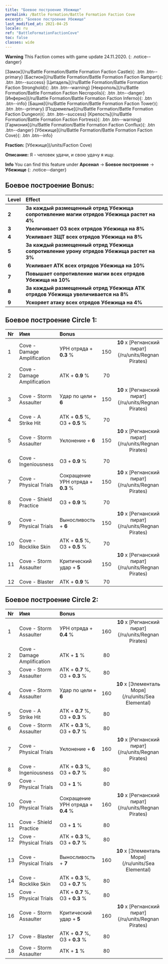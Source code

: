 ```yaml
---
title: "Боевое построение Убежище"
permalink: /Battle Formation/Battle Formation Faction Cove
excerpt: "Боевое построение Убежище"
last_modified_at: 2021-04-25
locale: ru
ref: "BattleFormationFactionCove"
toc: false
classes: wide
---
```

**Warning** This Faction comes with game update 24.11.2020.
{: .notice--danger}

 [Замок](/ru/Battle Formation/Battle Formation Faction Castle){: .btn .btn--primary} [Бастион](/ru/Battle Formation/Battle Formation Faction Rampart){: .btn .btn--success} [Цитадель](/ru/Battle Formation/Battle Formation Faction Stronghold){: .btn .btn--warning} [Некрополь](/ru/Battle Formation/Battle Formation Faction Necropolis){: .btn .btn--danger} [Инферно](/ru/Battle Formation/Battle Formation Faction Inferno){: .btn .btn--info} [Башня](/ru/Battle Formation/Battle Formation Faction Tower){: .btn .btn--primary} [Подземелье](/ru/Battle Formation/Battle Formation Faction Dungeon){: .btn .btn--success} [Крепость](/ru/Battle Formation/Battle Formation Faction Fortress){: .btn .btn--warning} [Гармония](/ru/Battle Formation/Battle Formation Faction Conflux){: .btn .btn--danger} [Убежище](/ru/Battle Formation/Battle Formation Faction Cove){: .btn .btn--info} 

  **Fraction:** [Убежище](/units/Faction Cove)

  **Описание:** Я - человек удачи, и свою удачу я ищу.

**Info** You can find this feature under **Арсенал** -> **Боевое построение** -> **Убежище** 
{: .notice--danger}

## Боевое построение Bonus:

  | Level |         Effect        |
  |:------|:---------------------|
  | **2** | **За каждый размещенный отряд Убежища сопротивление магии отрядов Убежища растет на 4%** |
  | **3** | **Увеличивает ОЗ всех отрядов Убежища на 8%** |
  | **4** | **Усиливает ЗЩТ всех отрядов Убежища на 8%** |
  | **5** | **За каждый размещенный отряд Убежища сопротивление урону отрядов Убежища растет на 3%** |
  | **6** | **Усиливает АТК всех отрядов Убежища на 10%** |
  | **7** | **Повышает сопротивление магии всех отрядов Убежища на 10%** |
  | **8** | **За каждый размещенный отряд Убежища АТК отрядов Убежища увеличивается на 8%** |
  | **9** | **Ускоряет атаку всех отрядов Убежища на 4%** |

## Боевое построение Circle 1:

  |  Nr  |  Имя   |  Bonus  | <i class="fas fa-flask"/>  |  <i class="fab fa-optin-monster"/> |
  |:-----|:--------------------|:---------|:-----------------:|:----------------:|
  | 1 | Cove - Damage Amplification | УРН отряда + **0.3** % | 150 |  **10** x [Регнанский пират](/ru/units/Regnan Pirates) |
  | 2 | Cove - Damage Amplification | АТК + **0.9** % | 70 |   |
  | 3 | Cove - Storm Assaulter | Удар по цели + **6**  | 150 |  **10** x [Регнанский пират](/ru/units/Regnan Pirates) |
  | 4 | Cove - A Strike Hit | АТК + **0.5** %, ОЗ + **0.5** % | 70 |   |
  | 5 | Cove - Storm Assaulter | Уклонение + **6**  | 150 |  **10** x [Регнанский пират](/ru/units/Regnan Pirates) |
  | 6 | Cove - Ingeniousness | ОЗ + **0.9** % | 70 |   |
  | 7 | Cove - Physical Trials | Сокращение УРН отряда + **0.3** % | 150 |  **10** x [Регнанский пират](/ru/units/Regnan Pirates) |
  | 8 | Cove - Shield Practice | ОЗ + **0.9** % | 70 |   |
  | 9 | Cove - Physical Trials | Выносливость + **6**  | 150 |  **10** x [Регнанский пират](/ru/units/Regnan Pirates) |
  | 10 | Cove - Rocklike Skin | АТК + **0.5** %, ОЗ + **0.5** % | 70 |   |
  | 11 | Cove - Storm Assaulter | Критический удар + **5**  | 150 |  **10** x [Регнанский пират](/ru/units/Regnan Pirates) |
  | 12 | Cove - Blaster | АТК + **0.9** % | 70 |   |
  


## Боевое построение Circle 2:

  |  Nr  |  Имя   |  Bonus  | <i class="fas fa-flask"/>  |  <i class="fab fa-optin-monster"/> |
  |:-----|:--------------------|:---------|:-----------------:|:----------------:|
  | 1 | Cove - Storm Assaulter | УРН отряда + **0.4** % | 160 |  **10** x [Регнанский пират](/ru/units/Regnan Pirates) |
  | 2 | Cove - Damage Amplification | АТК + **1** % | 80 |   |
  | 3 | Cove - Storm Assaulter | АТК + **0.7** %, ОЗ + **0.3** % | 80 |   |
  | 4 | Cove - Storm Assaulter | Удар по цели + **6**  | 160 |  **10** x [Элементаль Моря](/ru/units/Sea Elemental) |
  | 5 | Cove - A Strike Hit | АТК + **0.7** %, ОЗ + **0.3** % | 80 |   |
  | 6 | Cove - Storm Assaulter | АТК + **0.3** %, ОЗ + **0.7** % | 80 |   |
  | 7 | Cove - Physical Trials | Уклонение + **6**  | 160 |  **10** x [Регнанский пират](/ru/units/Regnan Pirates) |
  | 8 | Cove - Ingeniousness | АТК + **0.3** %, ОЗ + **0.7** % | 80 |   |
  | 9 | Cove - Physical Trials | ОЗ + **1** % | 80 |   |
  | 10 | Cove - Physical Trials | Сокращение УРН отряда + **0.4** % | 160 |  **10** x [Регнанский пират](/ru/units/Regnan Pirates) |
  | 11 | Cove - Shield Practice | ОЗ + **1** % | 80 |   |
  | 12 | Cove - Physical Trials | АТК + **0.3** %, ОЗ + **0.7** % | 80 |   |
  | 13 | Cove - Physical Trials | Выносливость + **7**  | 160 |  **10** x [Элементаль Моря](/ru/units/Sea Elemental) |
  | 14 | Cove - Rocklike Skin | АТК + **0.3** %, ОЗ + **0.7** % | 80 |   |
  | 15 | Cove - Physical Trials | АТК + **0.7** %, ОЗ + **0.3** % | 80 |   |
  | 16 | Cove - Storm Assaulter | Критический удар + **5**  | 160 |  **10** x [Регнанский пират](/ru/units/Regnan Pirates) |
  | 17 | Cove - Blaster | АТК + **0.7** %, ОЗ + **0.3** % | 80 |   |
  | 18 | Cove - Storm Assaulter | АТК + **1** % | 80 |   |
  

